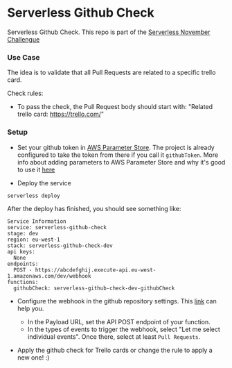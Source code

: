 <!--
title: Serverless Github Check
description: The idea is to validate that all Pull Requests are related to a specific trello card.
layout: Doc
framework: v1
platform: AWS
language: nodeJS
authorLink: 'https://github.com/Fortiz2305'
authorName: 'Francisco Ortiz'
authorAvatar: 'https://avatars0.githubusercontent.com/u/4025821?v=4&s=140'
-->
# Serverless Github Check
Serverless Github Check. This repo is part of the [Serverless November Challengue](https://serverless.com/blog/no-server-november-challenge/)

### Use Case

The idea is to validate that all Pull Requests are related to a specific trello card.

Check rules:

* To pass the check, the Pull Request body should start with: "Related trello card: https://trello.com/"

### Setup

* Set your github token in [AWS Parameter Store](https://docs.aws.amazon.com/systems-manager/latest/userguide/systems-manager-paramstore.html). The project is already configured to take the token from there if you call it `githubToken`. More info about adding parameters to AWS Parameter Store and why it's good to use it [here](https://serverless.com/blog/serverless-secrets-api-keys/)

* Deploy the service

```
serverless deploy
```

After the deploy has finished, you should see something like:

```
Service Information
service: serverless-github-check
stage: dev
region: eu-west-1
stack: serverless-github-check-dev
api keys:
  None
endpoints:
  POST - https://abcdefghij.execute-api.eu-west-1.amazonaws.com/dev/webhook
functions:
  githubCheck: serverless-github-check-dev-githubCheck
```

* Configure the webhook in the github repository settings. This [link](https://developer.github.com/webhooks/creating/#setting-up-a-webhook) can help you.

  * In the Payload URL, set the API POST endpoint of your function.
  * In the types of events to trigger the webhook, select "Let me select individual events". Once there, select at least `Pull Requests`.

* Apply the github check for Trello cards or change the rule to apply a new one! :)
